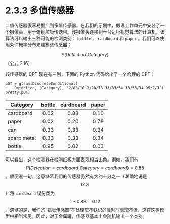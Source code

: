 # 2.3.3 多值传感器

二值传感器很容易推广到多值传感器。在我们的示例中，假设工作单元中安装了一个摄像头，用于俯视垃圾传送带。该摄像头连接到一台运行视觉算法的计算机，该算法可以输出三种可能的检测类别： `bottle` 、 `cardboard` 和 `paper` 。我们可以使用条件概率分布来建模该传感器：

$$P(Detection|Category)$$（公式 2.16）

该传感器的 CPT 现在有三列，下面的 Python 代码给出了一个合理的 CPT：

```
pDT = gtsam.DiscreteConditional(
    Detection, [Category], "2/88/10 2/20/78 33/33/34 33/33/34 95/2/3")
pretty(pDT)
```

| Category    | bottle | cardboard | paper |
| ----------- | :----: | :-------: | :---: |
| cardboard   |  0.02  |    0.88   |  0.10 |
| paper       |  0.02  |    0.20   |  0.78 |
| can         |  0.33  |    0.33   |  0.34 |
| scarp metal |  0.33  |    0.33   |  0.34 |
| bottle      |  0.95  |    0.02   |  0.03 |

可以看出，这个检测器在检测纸板方面表现相当出色。例如，我们有$$P(Detection=cardboard|Category=cardboard)=0.88$$ 。顺便说一句，这意味着我们的传感器仍然有大约十分之一（准确地说是$$12\%$$）将 `cardboard` 误分类为 $$1−0.88=0.12$$ 。遗憾的是，我们的“视觉传感器”在处理它不认识的类别时表现不佳，这在这类模型中相当常见。因此，对于金属罐，传感器基本上会随机输出一个类别。
